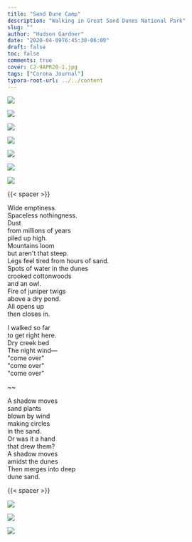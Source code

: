 ```yaml
---
title: "Sand Dune Camp"
description: "Walking in Great Sand Dunes National Park"
slug: ""
author: "Hudson Gardner"
date: "2020-04-09T6:45:30-06:00"
draft: false
toc: false
comments: true
cover: CJ-9APR20-1.jpg
tags: ["Corona Journal"]
typora-root-url: ../../content
---
```


![](/img/CJ-9APR20-2.jpg)

![](/img/CJ-9APR20-3.jpg)

![](/img/CJ-9APR20-4.jpg)

![](/img/CJ-9APR20-5.jpg)

![](/img/CJ-9APR20-6.jpg)

![](/img/CJ-9APR20-7.jpg)

![](/img/CJ-9APR20-8.jpg)

{{< spacer >}}

Wide emptiness.  
Spaceless nothingness.  
Dust                 
from millions of years  
piled up high.  
Mountains loom  
but aren't that steep.  
Legs feel tired from hours of sand.  
Spots of water in the dunes    
crooked cottonwoods  
and an owl.  
Fire of juniper twigs  
above a dry pond.  
All opens up  
then closes in.  

I walked so far  
to get right here.  
Dry creek bed  
The night wind—  
"come over"  
"come over"  
"come over"

~~

A shadow moves  
sand plants  
blown by wind  
making circles  
in the sand.  
Or was it a hand  
that drew them?   
A shadow moves    
amidst the dunes  
Then merges into deep  
dune sand.

{{< spacer >}}

![](/img/CJ-9APR20-9.jpg)

![](/img/CJ-9APR20-10.jpg)

![](/img/CJ-9APR20-11.jpg)